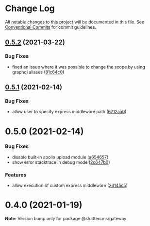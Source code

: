 # Change Log

All notable changes to this project will be documented in this file.
See [Conventional Commits](https://conventionalcommits.org) for commit guidelines.

## [0.5.2](https://github.com/shattercms/cms/compare/v0.5.1...v0.5.2) (2021-03-22)


### Bug Fixes

* fixed an issue where it was possible to change the scope by using graphql aliases ([81c64c0](https://github.com/shattercms/cms/commit/81c64c0ed4f79c56c3f169be0ed51c62ad592364))





## [0.5.1](https://github.com/shattercms/cms/compare/v0.5.0...v0.5.1) (2021-02-14)


### Bug Fixes

* allow user to specify express middleware path ([6712aa0](https://github.com/shattercms/cms/commit/6712aa05a9a487bff7993d6a4c550a69131a61d4))





# 0.5.0 (2021-02-14)


### Bug Fixes

* disable built-in apollo upload module ([a654657](https://github.com/shattercms/cms/commit/a654657b815abeb27ff491ca712c03b141385fc1))
* show error stacktrace in debug mode ([2c647b0](https://github.com/shattercms/cms/commit/2c647b0d2785ac6b906105a4d21e272eee0eada2))


### Features

* allow execution of custom express middleware ([23145c5](https://github.com/shattercms/cms/commit/23145c5ee188e2d12512cdbd4980408b2a1130f5))





# 0.4.0 (2021-01-19)

**Note:** Version bump only for package @shattercms/gateway
